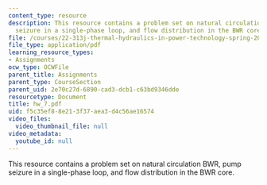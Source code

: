 ```yaml
---
content_type: resource
description: This resource contains a problem set on natural circulation BWR, pump
  seizure in a single-phase loop, and flow distribution in the BWR core.
file: /courses/22-313j-thermal-hydraulics-in-power-technology-spring-2007/f5c35ef88e213f37aea3d4c56ae16574_hw_7.pdf
file_type: application/pdf
learning_resource_types:
- Assignments
ocw_type: OCWFile
parent_title: Assignments
parent_type: CourseSection
parent_uid: 2e70c27d-6890-cad3-dcb1-c63bd9346dde
resourcetype: Document
title: hw_7.pdf
uid: f5c35ef8-8e21-3f37-aea3-d4c56ae16574
video_files:
  video_thumbnail_file: null
video_metadata:
  youtube_id: null
---
```

This resource contains a problem set on natural circulation BWR, pump seizure in a single-phase loop, and flow distribution in the BWR core.

